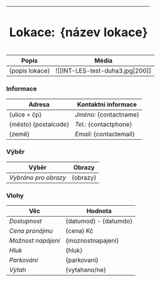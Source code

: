 | <h1> Lokace:   | <h1>{název lokace}                                 |
| -------------- | -------------------------------------------------- |

| **Popis**      | **Média**                                          |
| -------------- | -------------------------------------------------- |
| {popis lokace} | <center>![[INT-LES-test-duha3.jpg\|200]] </center> |


### Informace

| **Adresa**           | **Kontaktní informace**   |
| -------------------- | ------------------------- |
| {ulice + čp}         | *Jméno:* {contactname}  |
| {město} {postalcode} | *Tel.:* {contactphone}  |
| {země}               | *Email:* {contactemail} |

### Výběr
| **Výběr**          | **Obrazy** |
| ------------------ | ---------- |
| *Vybráno pro obrazy* | {obrazy}   |

### Vlohy
| **Věc**                  | **Hodnota**                   |
| -------------------- | ------------------------- |
| *Dostupnost*       | {datumod} - {datumdo} |
| *Cena pronájmu*    | {cena} Kč                 |
| *Možnost napájení* | {moznostnapajeni}         |
| *Hluk*             | {hluk}                    |
| *Parkování*        | {parkovani}               |
| *Výtah*            | {vytahano/ne}
